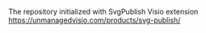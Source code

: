 The repository initialized with SvgPublish Visio extension https://unmanagedvisio.com/products/svg-publish/